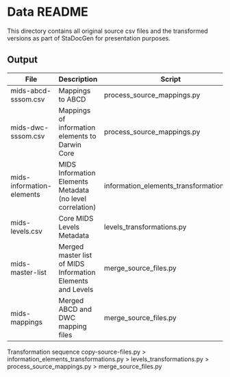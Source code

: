 # Data README
This directory contains all original source csv files and the transformed versions as part of StaDocGen for presentation purposes.

## Output
| File | Description | Script                    |
| -- | -- |---------------------------|
| mids-abcd-sssom.csv | Mappings to ABCD | process_source_mappings.py |
| mids-dwc-sssom.csv | Mappings of information elements to Darwin Core | process_source_mappings.py |
| mids-information-elements | MIDS Information Elements Metadata (no level correlation) | information_elements_transformations.py |
| mids-levels.csv | Core MIDS Levels Metadata | levels_transformations.py |
| mids-master-list | Merged master list of MIDS Information Elements and Levels | merge_source_files.py     |
| mids-mappings | Merged ABCD and DWC mapping files | merge_source_files.py  |

Transformation sequence
copy-source-files.py > information_elements_transformations.py > levels_transformations.py > process_source_mappings.py > merge_source_files.py
